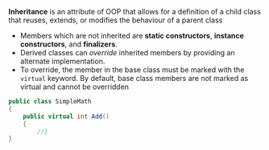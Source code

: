 **Inheritance** is an attribute of OOP that allows for a definition of a child class that reuses, extends, or modifies the behaviour of a parent class
- Members which are not inherited are **static constructors**, **instance constructors**, and **finalizers**.
- Derived classes can *override* inherited members by providing an alternate implementation. 
- To override, the member in the base class must be marked with  the `virtual` keyword. By default, base class members are not marked as virtual and cannot be overridden
```csharp
public class SimpleMath
{
	public virtual int Add()
	{
		//}
}
```